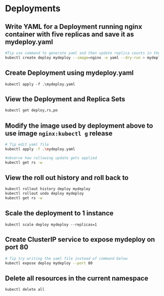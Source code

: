 # Deployments

## Write YAML for a Deployment running nginx container with five replicas and save it as mydeploy.yaml

```bash
#Tip use command to generate yaml and then update replica counts in the yaml
kubectl create deploy mydeploy --image=nginx -o yaml --dry-run > mydeploy.yaml 
```

## Create Deployment using mydeploy.yaml

```bsh
kubectl apply -f .\mydeploy.yaml
```

## View the Deployment and Replica Sets

```bash
kubectl get deploy,rs,po
```

## Modify the image used by deployment above to use image ```nginx:kubectl g``` release 

```bash
# Tip edit yaml file
kubectl apply -f .\mydeploy.yaml

#observe how rollowing update gets applied 
kubectl get rs -w
```

## View the roll out history and roll back to 

```bash
kubectl rollout history deploy mydeploy
kubectl rollout undo deploy mydeploy
kubectl get rs -w
```


## Scale the deployment to 1 instance 

```
kubectl scale deploy mydeploy --replicas=1
```

## Create ClusterIP service to expose mydeploy on port 80

```bash
# Tip try writing the yaml file instead of command below
kubectl expose deploy mydeploy --port 80
```

## Delete all resources in the current namespace 

```bash
kubectl delete all
```
